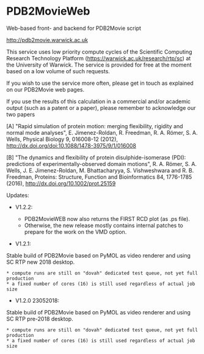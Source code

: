 # PDB2MovieWeb
Web-based front- and backend for PDB2Movie script

http://pdb2movie.warwick.ac.uk

This service uses low priority compute cycles of the Scientific Computing Research Technology Platform (https://warwick.ac.uk/research/rtp/sc) at the University of Warwick. The service is provided for free at the moment based on a low volume of such requests. 

If you wish to use the service more often, please get in touch as explained on our PDB2Movie web pages.

If you use the results of this calculation in a commercial and/or academic output (such as a patent or a paper), please
remember to acknowledge our two papers

[A] "Rapid simulation of protein motion: merging flexibility, rigidity and normal mode analyses", 
E. Jimenez-Roldan, R. Freedman, R. A. R&ouml;mer, S. A. Wells, 
Physical Biology 9, 016008-12 (2012), 
http://dx.doi.org/doi:10.1088/1478-3975/9/1/016008

[B] "The dynamics and flexibility of protein disulphide-isomerase (PDI): predictions of experimentally-observed domain motions", 
R. A. R&ouml;mer, S. A. Wells, J. E. Jimenez-Roldan, M. Bhattacharyya, S. Vishweshwara and R. B. Freedman, 
Proteins: Structure, Function and Bioinformatics 84, 1776-1785 (2016), 
http://dx.doi.org/10.1002/prot.25159

Updates:

- V1.2.2:

    * PDB2MovieWEB now also returns the FIRST RCD plot (as .ps file).
    * Otherwise, the new release mostly contains internal patches to prepare for the work on the VMD option.

- V1.2.1:

Stable build of PDB2Movie based on PyMOL as video renderer and using SC RTP new 2018 desktop.

    * compute runs are still on "dovah" dedicated test queue, not yet full production
    * a fixed number of cores (16) is still used regardless of actual job size

- V1.2.0 23052018: 

Stable build of PDB2Movie based on PyMOL as video renderer and using SC RTP pre-2018 desktop.

    * compute runs are still on "dovah" dedicated test queue, not yet full production
    * a fixed number of cores (16) is still used regardless of actual job size
